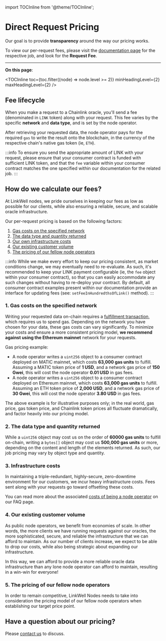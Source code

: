 import TOCInline from '@theme/TOCInline';

# Direct Request Pricing

Our goal is to provide **transparency** around the way our pricing works. 

To view our per-request fees, please visit the [documentation page](/services/direct-request-jobs/mainnets/Polygon-Mainnet-Jobs) for the respective job, and look for the **Request Fee**.

---

**On this page**:

<TOCInline
  toc={toc.filter((node) => node.level >= 2)}
  minHeadingLevel={2}
  maxHeadingLevel={2}
/>

## Fee lifecycle

When you make a request to a Chainlink oracle, you'll send a fee (denominated in `LINK` token) along with your request. This fee varies by the specific **network** and **data type**, and is set by the node operator. 

After retrieving your requested data, the node operator pays for the required `gas` to write the result onto the blockchain, in the currency of the respective chain's native gas token (ie, `ETH`).

:::info 
To ensure you send the appropriate amount of LINK with your request, please ensure that your consumer contract is funded with sufficient LINK token, and that the `fee` variable within your consumer contract matches the one specified within our documentation for the related job. 
:::

## How do we calculate our fees?

At LinkWell nodes, we pride ourselves in keeping our fees as low as possible for our clients, while also ensuring a reliable, secure, and scalable oracle infrastructure. 

Our per-request pricing is based on the following factors: 

1. [Gas costs on the specified network](#1-gas-costs-on-the-specified-network)
1. [The data type and quantity returned](#2-the-data-type-and-quantity-returned)
1. [Our own infrastructure costs](#3-infrastructure-costs)
1. [Our existing customer volume](#4-our-existing-customer-volume)
1. [The pricing of our fellow node operators](#5-the-pricing-of-our-fellow-node-operators)

:::info 
While we make every effort to keep our pricing consistent, as market conditions change, we may eventually need to re-evaluate. As such, it's recommended to keep your LINK payment configurable (ie, the `fee` object within your consumer contract), so that you can easily accommodate any such changes without having to re-deploy your contract. By default, all consumer contract examples present within our documentation provide an interface for updating fees (see: `setFeeInHundredthsOfLink()` method).
:::

### 1. Gas costs on the specified network

Writing your requested data on-chain requires a [fulfillment transaction](https://docs.chain.link/architecture-overview/architecture-request-model?parent=anyApi#fulfillment), which requires us to spend gas. Depending on the network you have chosen for your data, these gas costs can vary significantly. To minimize your costs and ensure a more consistent pricing model, **we recommend against using the Ethereum mainnet** network for your requests.

Gas pricing example:

* A node operator writes a `uint256` object to a consumer contract deployed on MATIC mainnet, which costs **63,000 gas units** to fulfill. Assuming a MATIC token price of **1 USD**, and a network gas price of **150 Gwei**, this will cost the node operator **0.01 USD** in gas fees.
* A node operator writes a `uint256` object to a consumer contract deployed on Ethereum mainnet, which costs **63,000 gas units** to fulfill. Assuming an ETH token price of **2,000 USD**, and a network gas price of **30 Gwei**, this will cost the node operator **3.80 USD** in gas fees.

The above example is for illustrative purposes only; in the real world, gas price, gas token price, and Chainlink token prices all fluctuate dramatically, and factor heavily into our pricing model.  

### 2. The data type and quantity returned

While a `uint256` object may cost us on the order of **60000 gas units** to fulfill on-chain, writing a `bytes[]` object may cost us **500,000 gas units** or more, depending on the content and length of the elements returned. As such, our job pricing may vary by object type and quantity. 

### 3. Infrastructure costs

In maintaining a triple-redundant, highly-secure, zero-downtime environment for our customers, we incur heavy infrastructure costs. Fees sent along with your requests go toward offsetting these costs.

You can read more about the associated [costs of being a node operator](/knowledgebase/Chainlink-Operators-FAQ#how-much-does-it-cost-to-run-a-chainlink-node) on our FAQ page.

### 4. Our existing customer volume

As public node operators, we benefit from economies of scale. In other words, the more clients we have running requests against our oracles, the more sophisticated, secure, and reliable the infrastructure that we can afford to maintain. As our number of clients increase, we expect to be able to drop our costs, while also being strategic about expanding our infrastructure. 

In this way, we can afford to provide a more reliable oracle data infrastructure than any lone node operator can afford to maintain, resulting in a win-win for everyone! 

### 5. The pricing of our fellow node operators 

In order to remain competitive, LinkWell Nodes needs to take into consideration the pricing model of our fellow node operators when establishing our target price point. 

## Have a question about our pricing?

Please [contact us](https://linkwellnodes.io/Home.html#contact-us "Contact LinkWell Nodes") to discuss.

